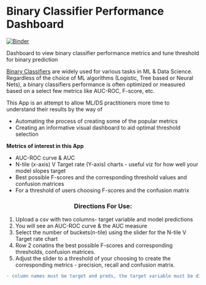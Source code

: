 # Binary Classifier Performance Dashboard

[![Binder](https://mybinder.org/badge_logo.svg)](https://mybinder.org/v2/gh/rooster06/classifierPerfDashboard/main?urlpath=voila%2Frender%2FClassifierPerfDashboard.ipynb)

Dashboard to view binary classifier performance metrics and tune threshold for binary prediction

[Binary Classifiers](https://en.wikipedia.org/wiki/Binary_classification) are widely used for various tasks in ML & Data Science. Regardless of the choice of ML algorithms (Logistic, Tree based or Neural Nets), a binary classifiers performance is often optimized or measured based on a select few metrics like AUC-ROC, F-score, etc. 

This App is an attempt to allow ML/DS practitioners more time to understand their results by the way of
- Automating the process of creating some of the popular metrics
- Creating an informative visual dashboard to aid optimal threshold selection

**Metrics of interest in this App**
- AUC-ROC curve & AUC
- N-tile (x-axis) V Target rate (Y-axis) charts - useful viz for how well your model slopes target
- Best possible F-scores and the corresponding threshold values and confusion matrices
- For a threshold of users choosing F-scores and the confusion matrix


    
<h3><center>Directions For Use:</center></h3>   

    
1. Upload a csv with two columns- target variable and model predictions
2. You will see an AUC-ROC curve & the AUC measure
3. Select the number of buckets(n-tile) using the slider for the N-tile V Target rate chart
4. Row 2 conatins the best possible F-scores and corresponding thresholds, confusion matrices. 
5. Adjust the slider to a threshold of your choosing to create the corresponding metrics - precision, recall and confusion matrix.

```diff
- column names must be target and preds, the target variable must be dichotomous only taking the values 0 and 1
```

